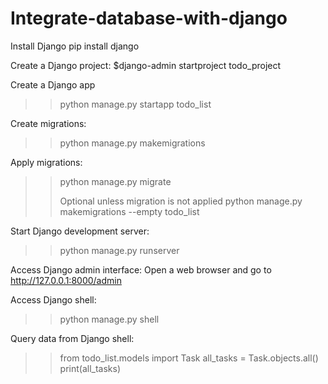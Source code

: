 # Integrate-database-with-django

Install Django 
pip install django

Create a Django project:
$django-admin startproject todo_project


Create a Django app
>>python manage.py startapp todo_list

Create migrations:
>>python manage.py makemigrations

Apply migrations:
>>python manage.py migrate
>>
>>Optional unless migration is not applied
>>python manage.py makemigrations --empty todo_list  

Start Django development server:
>>python manage.py runserver

Access Django admin interface:
Open a web browser and go to http://127.0.0.1:8000/admin

Access Django shell:
>>python manage.py shell

Query data from Django shell:
>>from todo_list.models import Task
>>all_tasks = Task.objects.all()
>>print(all_tasks)

